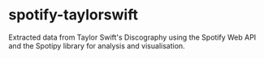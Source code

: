 # spotify-taylorswift
Extracted data from Taylor Swift's Discography using the Spotify Web API and the Spotipy library for analysis and visualisation.
